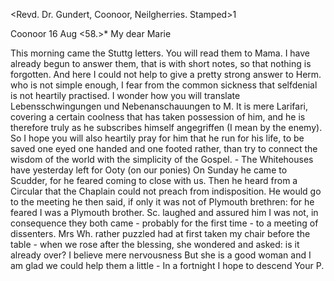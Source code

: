 <Revd. Dr. Gundert, Coonoor, Neilgherries. Stamped>1

 Coonoor 16 Aug <58.>*
My dear Marie

This morning came the Stuttg letters. You will read them to Mama. I have already begun to answer them, that is with short notes, so that nothing is forgotten. And here I could not help to give a pretty strong answer to Herm. who is not simple enough, I fear from the common sickness that selfdenial is not heartily practised. I wonder how you will translate Lebensschwingungen und Nebenanschauungen to M. It is mere Larifari, covering a certain coolness that has taken possession of him, and he is therefore truly as he subscribes himself angegriffen (I mean by the enemy). So I hope you will also heartily pray for him that he run for his life, to be saved one eyed one handed and one footed rather, than try to connect the wisdom of the world with the simplicity of the Gospel. - The Whitehouses have yesterday left for Ooty (on our ponies) On Sunday he came to Scudder, for he feared coming to close with us. Then he heard from a Circular that the Chaplain could not preach from indisposition. He would go to the meeting he then said, if only it was not of Plymouth brethren: for he feared I was a Plymouth brother. Sc. laughed and assured him I was not, in consequence they both came - probably for the first time - to a meeting of dissenters. Mrs Wh. rather puzzled had at first taken my chair before the table - when we rose after the blessing, she wondered and asked: is it already over? I believe mere nervousness But she is a good woman and I am glad we could help them a little - In a fortnight I hope to descend
 Your P.


